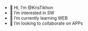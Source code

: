 - 👋 Hi, I’m @KrisTikhon
- 👀 I’m interested in SW
- 🌱 I’m currently learning WEB
- 💞️ I’m looking to collaborate on APPs

<!---
KrisTikhon/KrisTikhon is a ✨ special ✨ repository because its `README.md` (this file) appears on your GitHub profile.
You can click the Preview link to take a look at your changes.
--->
